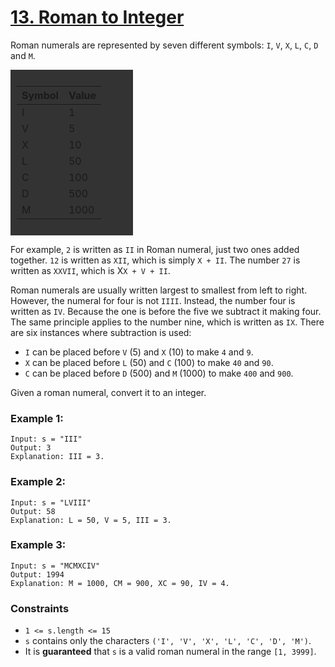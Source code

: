 # [13. Roman to Integer](https://leetcode.com/problems/roman-to-integer/)

Roman numerals are represented by seven different symbols: `I`, `V`, `X`, `L`, `C`, `D` and `M`.

<div style='padding:10px;background-color: #333;width:35%;'>

| **Symbol** | Value |
| ---------- | ----- |
| I          | 1     |
| V          | 5     |
| X          | 10    |
| L          | 50    |
| C          | 100   |
| D          | 500   |
| M          | 1000  |

</div>

For example, `2` is written as `II` in Roman numeral, just two ones added together. `12` is written as `XII`, which is simply `X + II`. The number `27` is written as `XXVII`, which is X`X + V + II`.

Roman numerals are usually written largest to smallest from left to right. However, the numeral for four is not `IIII`. Instead, the number four is written as `IV`. Because the one is before the five we subtract it making four. The same principle applies to the number nine, which is written as `IX`. There are six instances where subtraction is used:

- `I` can be placed before `V` (5) and `X` (10) to make `4` and `9`.
- `X` can be placed before `L` (50) and `C` (100) to make `40` and `90`.
- `C` can be placed before `D` (500) and `M` (1000) to make `400` and `900`.

Given a roman numeral, convert it to an integer.

### Example 1:

```text
Input: s = "III"
Output: 3
Explanation: III = 3.
```

### Example 2:

```text
Input: s = "LVIII"
Output: 58
Explanation: L = 50, V = 5, III = 3.
```

### Example 3:

```text
Input: s = "MCMXCIV"
Output: 1994
Explanation: M = 1000, CM = 900, XC = 90, IV = 4.
```

### Constraints

- `1 <= s.length <= 15`
- `s` contains only the characters `('I', 'V', 'X', 'L', 'C', 'D', 'M')`.
- It is **guaranteed** that `s` is a valid roman numeral in the range `[1, 3999]`.
